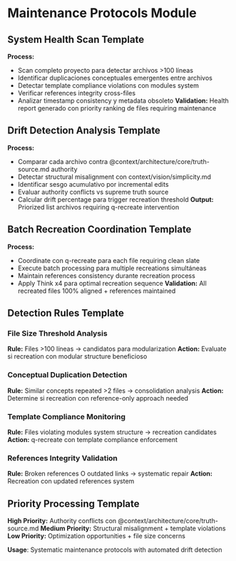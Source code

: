 # Maintenance Protocols Module

## System Health Scan Template
**Process:**
- Scan completo proyecto para detectar archivos >100 líneas
- Identificar duplicaciones conceptuales emergentes entre archivos  
- Detectar template compliance violations con modules system
- Verificar references integrity cross-files
- Analizar timestamp consistency y metadata obsoleto
**Validation:** Health report generado con priority ranking de files requiring maintenance

## Drift Detection Analysis Template
**Process:**
- Comparar cada archivo contra @context/architecture/core/truth-source.md authority
- Detectar structural misalignment con context/vision/simplicity.md
- Identificar sesgo acumulativo por incremental edits
- Evaluar authority conflicts vs supreme truth source
- Calcular drift percentage para trigger recreation threshold
**Output:** Priorized list archivos requiring q-recreate intervention

## Batch Recreation Coordination Template
**Process:**
- Coordinate con q-recreate para each file requiring clean slate
- Execute batch processing para multiple recreations simultáneas
- Maintain references consistency durante recreation process
- Apply Think x4 para optimal recreation sequence
**Validation:** All recreated files 100% aligned + references maintained

## Detection Rules Template
### File Size Threshold Analysis
**Rule:** Files >100 líneas → candidatos para modularization
**Action:** Evaluate si recreation con modular structure beneficioso

### Conceptual Duplication Detection  
**Rule:** Similar concepts repeated >2 files → consolidation analysis
**Action:** Determine si recreation con reference-only approach needed

### Template Compliance Monitoring
**Rule:** Files violating modules system structure → recreation candidates
**Action:** q-recreate con template compliance enforcement

### References Integrity Validation
**Rule:** Broken references O outdated links → systematic repair
**Action:** Recreation con updated references system

## Priority Processing Template
**High Priority:** Authority conflicts con @context/architecture/core/truth-source.md
**Medium Priority:** Structural misalignment + template violations  
**Low Priority:** Optimization opportunities + file size concerns

**Usage**: Systematic maintenance protocols with automated drift detection